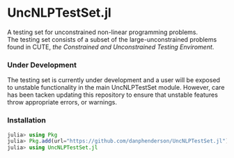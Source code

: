 
# UncNLPTestSet.jl
A testing set for unconstrained non-linear programming problems.  
The testing set consists of a subset of the large-unconstrained problems found in CUTE, _the Constrained and Unconstrained Testing Enviroment_.   

### Under Development
The testing set is currently under development and a user will be exposed to unstable functionality in the main UncNLPTestSet module. However, care has been tacken updating this repository to ensure that unstable features throw appropriate errors, or warnings. 

### Installation
```julia
julia> using Pkg
julia> Pkg.add(url="https://github.com/danphenderson/UncNLPTestSet.jl")
julia> using UncNLPTestSet.jl
```

<!-- Until a stable version has been released, when ```julia using UncNLPTestSet``` it is best to first update your version of the package:

```julia
julia> Pkg.update("UncNLPTestSet.jl")
```

### Interface
During development, it is best to interface with the exported dictionary `TestSet`.
Consider the example of iteratting over the set and calling the core interface at the initial iterate, as specified in the CUTE project. 

```julia
for nlp in Values(TestSet)
    println("Problem name:", nlp.name)
    println("Number of variables:", nlp.n)

    # evaluate the objective function at x0
    obj(nlp, nlp.x0)

    # evaluate the gradient function at x0
    grad(nlp, nlp.x0)

    # evaluate the objective and gradient at x0 over one iteration of the programs dimensions
    objgrad(nlp, nlp.x0)
    
    # # evaluate the hessian at x0 by Foward Automatic Differentiation computation
    hessAD(nlp, nlp.x0)
end
``` -->

